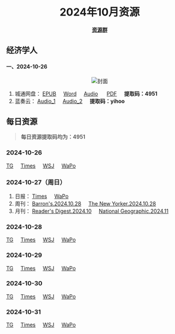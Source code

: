 <div align="center">

# 2024年10月资源

[**资源群**](https://qm.qq.com/q/XNwz6qD0IO)

</div>

## 经济学人
#### 一、2024-10-26

<div align="center">

![封面](https://www.economist.com/cdn-cgi/image/width=360,quality=80,format=auto/content-assets/images/20241026_DE_EU.jpg "2024.10.26")

</div>

1. 城通网盘：
[EPUB](https://url12.ctfile.com/f/47748612-1418192380-3c9c0d "我不会告诉你提取码是4951")&nbsp;&nbsp;&nbsp;&nbsp;
[Word](https://url12.ctfile.com/f/47748612-1418192374-8243e3 "我不会告诉你提取码是4951")&nbsp;&nbsp;&nbsp;&nbsp;
[Audio](https://url12.ctfile.com/f/47748612-1418192371-4ae461 "我不会告诉你提取码是4951") &nbsp;&nbsp;&nbsp;&nbsp;
[PDF](https://url12.ctfile.com/f/47748612-1418379139-f9cc6d "我不会告诉你提取码是4951")&nbsp;&nbsp;&nbsp;&nbsp;
**提取码：4951**<br>
2. 蓝奏云：
[Audio_1](https://yihoo.lanzouo.com/i7eyr2daqzpc)&nbsp;&nbsp;&nbsp;&nbsp;
[Audio_2](https://yihoo.lanzouo.com/iRFJF2daqw9i)&nbsp;&nbsp;&nbsp;&nbsp;
**提取码：yihoo**<br>

## 每日资源
> **每日资源提取码均为：4951**

### 2024-10-26

[TG](https://url12.ctfile.com/f/47748612-1418488783-e8a37f)&nbsp;&nbsp;&nbsp;&nbsp;
[Times](https://url12.ctfile.com/f/47748612-1418489446-389c0e)&nbsp;&nbsp;&nbsp;&nbsp;
[WSJ](https://url12.ctfile.com/f/47748612-1418489521-608134)&nbsp;&nbsp;&nbsp;&nbsp;
[WaPo](https://url12.ctfile.com/f/47748612-1418489992-641c14)<br>

### 2024-10-27（周日）

1. 日报：
[Times](https://url12.ctfile.com/f/47748612-1418712031-52bc9f)&nbsp;&nbsp;&nbsp;&nbsp;
[WaPo](https://url12.ctfile.com/f/47748612-1418712166-0d953d)<br>
2. 周刊：
[Barron's.2024.10.28](https://url12.ctfile.com/f/47748612-1418712778-731602)&nbsp;&nbsp;&nbsp;&nbsp;
[The New Yorker.2024.10.28](https://url12.ctfile.com/f/47748612-1418713006-3adeda)<br>
3. 月刊：
[Reader's Digest.2024.10](https://url12.ctfile.com/f/47748612-1418712961-0d165f)&nbsp;&nbsp;&nbsp;&nbsp;
[National Geographic.2024.11](https://url12.ctfile.com/f/47748612-1418712934-6f2e31)<br>

### 2024-10-28

[TG](https://url12.ctfile.com/f/47748612-1418916004-a9ccea)&nbsp;&nbsp;&nbsp;&nbsp;
[Times](https://url12.ctfile.com/f/47748612-1418916262-231791)&nbsp;&nbsp;&nbsp;&nbsp;
[WSJ](https://url12.ctfile.com/f/47748612-1418916349-7afeae)&nbsp;&nbsp;&nbsp;&nbsp;
[WaPo](https://url12.ctfile.com/f/47748612-1418916526-3ad627)<br>

### 2024-10-29

[TG](https://url12.ctfile.com/f/47748612-1419136867-4b7375)&nbsp;&nbsp;&nbsp;&nbsp;
[Times](https://url12.ctfile.com/f/47748612-1419136903-b100a7)&nbsp;&nbsp;&nbsp;&nbsp;
[WSJ](https://url12.ctfile.com/f/47748612-1419136918-4f73d7)&nbsp;&nbsp;&nbsp;&nbsp;
[WaPo](https://url12.ctfile.com/f/47748612-1419137488-f36c95)<br>

### 2024-10-30

[TG](https://url12.ctfile.com/f/47748612-1419327386-e269fa)&nbsp;&nbsp;&nbsp;&nbsp;
[Times](https://url12.ctfile.com/f/47748612-1419327662-8a30cd)&nbsp;&nbsp;&nbsp;&nbsp;
[WSJ](https://url12.ctfile.com/f/47748612-1419327818-1b5d5e)&nbsp;&nbsp;&nbsp;&nbsp;
[WaPo](https://url12.ctfile.com/f/47748612-1419327773-248b57)<br>

### 2024-10-31

[TG](https://url12.ctfile.com/f/47748612-1419542746-d1911e)&nbsp;&nbsp;&nbsp;&nbsp;
[Times](https://url12.ctfile.com/f/47748612-1419542863-9c2e21)&nbsp;&nbsp;&nbsp;&nbsp;
[WSJ](https://url12.ctfile.com/f/47748612-1419542905-3167eb)&nbsp;&nbsp;&nbsp;&nbsp;
[WaPo](https://url12.ctfile.com/f/47748612-1419542884-4d1628)<br>
